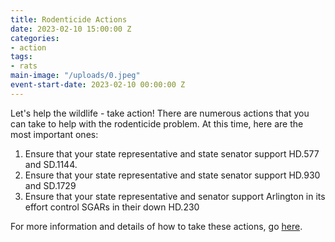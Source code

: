 ```yaml
---
title: Rodenticide Actions
date: 2023-02-10 15:00:00 Z
categories:
- action
tags:
- rats
main-image: "/uploads/0.jpeg"
event-start-date: 2023-02-10 00:00:00 Z
---
```


Let's help the wildlife - take action! There are numerous actions that you can take to help with the rodenticide problem. At this time, here are the most important ones:
1. Ensure that your state representative and state senator support HD.577 and SD.1144.
2. Ensure that your state representative and state senator support HD.930 and SD.1729
3. Ensure that your state representative and senator support Arlington in its effort control SGARs in their down HD.230

For more information and details of how to take these actions, go [here](https://docs.google.com/document/d/11BHCjs9Luw-z9G4UPbc9yumLaSpDTdhZZVQPZzl2FIk/edit).